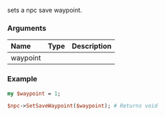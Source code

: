 sets a npc save waypoint.
### Arguments
**Name**|**Type**|**Description**
:---|:---|:---
waypoint||

### Example

```perl
my $waypoint = 1;

$npc->SetSaveWaypoint($waypoint); # Returns void
```